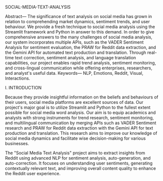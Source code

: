 SOCIAL-MEDIA-TEXT-ANALYSIS

Abstract— The significance of text analysis on 
social media has grown in relation to 
comprehending market dynamics, sentiment 
trends, and user behaviour. We provide a fresh 
technique to social media analysis using the 
Streamlit framework and Python in answer to 
this demand. In order to give comprehensive 
answers to the many challenges of social media 
analysis, our system incorporates multiple 
APIs, such as the VADER Sentiment Analysis 
for sentiment evaluation, the PRAW for Reddit 
data extraction, and the Gemini API for 
automated text production and translation. 
Through real-time text correction, sentiment 
analysis, and language translation capabilities, 
our project enables rapid trend analysis, 
sentiment monitoring, and cross-lingual 
communication while offering enterprises, 
researchers, and analyst's useful data.
Keywords— NLP, Emotions, Reddit, Visual, 
Interactions.

I. INTRODUCTION


Because they provide insightful information on 
the beliefs and behaviours of their users, social 
media platforms are excellent sources of data. Our 
project's major goal is to utilize Streamlit and 
Python to the fullest extent possible for social 
media word analysis. Our aim is to equip 
academics and analysts with strong instruments 
for trend research, sentiment monitoring, and 
multilingual communication by merging APIs 
such as VADER Sentiment research and PRAW 
for Reddit data extraction with the Gemini API for 
text production and translation. This research aims 
to improve our knowledge of social media 
dynamics and facilitate wise decision-making for 
various businesses.


The "Social Media Text Analysis" project aims to extract insights from Reddit using advanced NLP for sentiment analysis, auto-generation, and auto-correction. It focuses on understanding user sentiments, generating contextually relevant text, and improving overall content quality to enhance the Reddit user experience.
